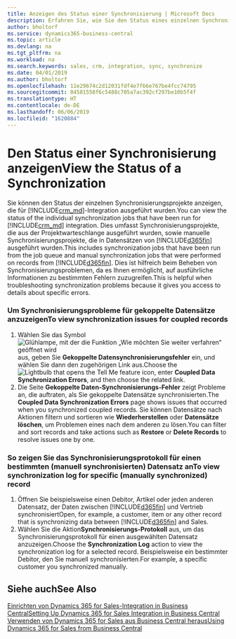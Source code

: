 ```yaml
---
title: Anzeigen des Status einer Synchronisierung | Microsoft Docs
description: Erfahren Sie, wie Sie den Status eines einzelnen Synchronisierungsprojekts anzeigen.
author: bholtorf
ms.service: dynamics365-business-central
ms.topic: article
ms.devlang: na
ms.tgt_pltfrm: na
ms.workload: na
ms.search.keywords: sales, crm, integration, sync, synchronize
ms.date: 04/01/2019
ms.author: bholtorf
ms.openlocfilehash: 11e29674c2d12031fdf4e7f66e767be4fcc74795
ms.sourcegitcommit: 04581558f6c5488c705a7ac392cf297be10b5f4f
ms.translationtype: HT
ms.contentlocale: de-DE
ms.lasthandoff: 06/06/2019
ms.locfileid: "1620884"
---
```

# <a name="view-the-status-of-a-synchronization"></a><span data-ttu-id="80069-103">Den Status einer Synchronisierung anzeigen</span><span class="sxs-lookup"><span data-stu-id="80069-103">View the Status of a Synchronization</span></span>
<span data-ttu-id="80069-104">Sie können den Status der einzelnen Synchronisierungsprojekte anzeigen, die für [!INCLUDE[crm_md](includes/crm_md.md)]-Integration ausgeführt wurden.</span><span class="sxs-lookup"><span data-stu-id="80069-104">You can view the status of the individual synchronization jobs that have been run for [!INCLUDE[crm_md](includes/crm_md.md)] integration.</span></span> <span data-ttu-id="80069-105">Dies umfasst Synchronisierungsprojekte, die aus der Projektwarteschlange ausgeführt wurden, sowie manuelle Synchronisierungsprojekte, die in Datensätzen von [!INCLUDE[d365fin](includes/d365fin_md.md)] ausgeführt wurden.</span><span class="sxs-lookup"><span data-stu-id="80069-105">This includes synchronization jobs that have been run from the job queue and manual synchronization jobs that were performed on records from [!INCLUDE[d365fin](includes/d365fin_md.md)].</span></span> <span data-ttu-id="80069-106">Dies ist hilfreich beim Beheben von Synchronisierungsproblemen, da es Ihnen ermöglicht, auf ausführliche Informationen zu bestimmten Fehlern zuzugreifen.</span><span class="sxs-lookup"><span data-stu-id="80069-106">This is helpful when troubleshooting synchronization problems because it gives you access to details about specific errors.</span></span>

### <a name="to-view-synchronization-issues-for-coupled-records"></a><span data-ttu-id="80069-107">Um Synchronisierungsprobleme für gekoppelte Datensätze anzuzeigen</span><span class="sxs-lookup"><span data-stu-id="80069-107">To view synchronization issues for coupled records</span></span>
1. <span data-ttu-id="80069-108">Wählen Sie das Symbol ![Glühlampe, mit der die Funktion „Wie möchten Sie weiter verfahren“ geöffnet wird](media/ui-search/search_small.png "Wie möchten Sie weiter verfahren?") aus, geben Sie **Gekoppelte Datensynchronisierungsfehler** ein, und wählen Sie dann den zugehörigen Link aus.</span><span class="sxs-lookup"><span data-stu-id="80069-108">Choose the ![Lightbulb that opens the Tell Me feature](media/ui-search/search_small.png "Tell me what you want to do") icon, enter **Coupled Data Synchronization Errors**, and then choose the related link.</span></span>
2. <span data-ttu-id="80069-109">Die Seite **Gekoppelte Daten-Synchronisierungs-Fehler** zeigt Probleme an, die auftraten, als Sie gekoppelte Datensätze synchronisierten.</span><span class="sxs-lookup"><span data-stu-id="80069-109">The **Coupled Data Synchronization Errors** page shows issues that occurred when you synchronized coupled records.</span></span> <span data-ttu-id="80069-110">Sie können Datensätze nach Aktionen filtern und sortieren wie **Wiederherstellen** oder **Datensätze löschen**, um Problemen eines nach dem anderen zu lösen.</span><span class="sxs-lookup"><span data-stu-id="80069-110">You can filter and sort records and take actions such as **Restore** or **Delete Records** to resolve issues one by one.</span></span>

### <a name="to-view-synchronization-log-for-specific-manually-synchronized-record"></a><span data-ttu-id="80069-111">So zeigen Sie das Synchronisierungsprotokoll für einen bestimmten (manuell synchronisierten) Datensatz an</span><span class="sxs-lookup"><span data-stu-id="80069-111">To view synchronization log for specific (manually synchronized) record</span></span>
1. <span data-ttu-id="80069-112">Öffnen Sie beispielsweise einen Debitor, Artikel oder jeden anderen Datensatz, der Daten zwischen [!INCLUDE[d365fin](includes/d365fin_md.md)] und Vertrieb synchronisiert</span><span class="sxs-lookup"><span data-stu-id="80069-112">Open, for example, a customer, item or any other record that is synchronizing data between [!INCLUDE[d365fin](includes/d365fin_md.md)] and Sales.</span></span>
2. <span data-ttu-id="80069-113">Wählen Sie die Aktion**Synchronisierungs-Protokoll** aus, um das Synchronisierungsprotokoll für einen ausgewählten Datensatz anzuzeigen.</span><span class="sxs-lookup"><span data-stu-id="80069-113">Choose the **Synchronization Log** action to view the synchronization log for a selected record.</span></span> <span data-ttu-id="80069-114">Beispielsweise ein bestimmter Debitor, den Sie manuell synchronisierten.</span><span class="sxs-lookup"><span data-stu-id="80069-114">For example, a specific customer you synchronized manually.</span></span>

## <a name="see-also"></a><span data-ttu-id="80069-115">Siehe auch</span><span class="sxs-lookup"><span data-stu-id="80069-115">See Also</span></span>  
[<span data-ttu-id="80069-116">Einrichten von Dynamics 365 for Sales-Integration in Business Central</span><span class="sxs-lookup"><span data-stu-id="80069-116">Setting Up Dynamics 365 for Sales Integration in Business Central</span></span>](admin-setting-up-integration-with-dynamics-sales.md)  
[<span data-ttu-id="80069-117">Verwenden von Dynamics 365 for Sales aus Business Central heraus</span><span class="sxs-lookup"><span data-stu-id="80069-117">Using Dynamics 365 for Sales from Business Central</span></span>](marketing-integrate-dynamicscrm.md)
